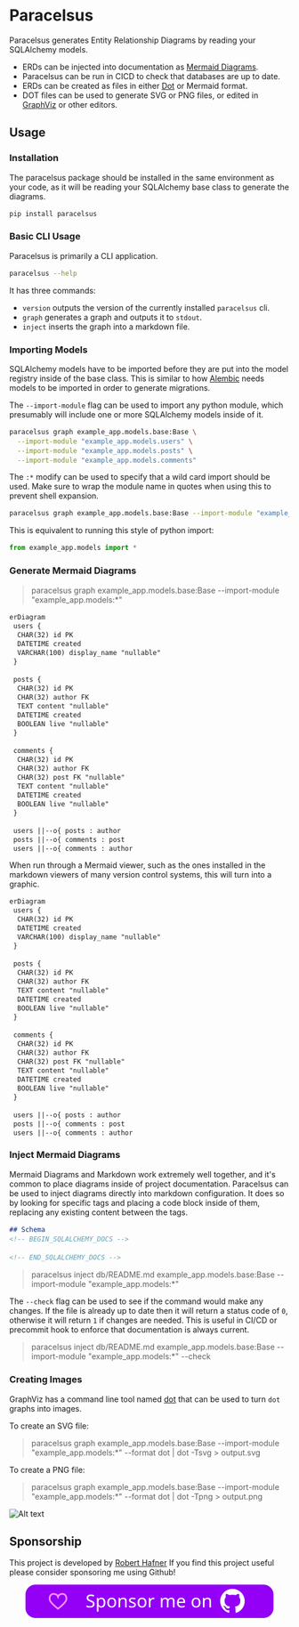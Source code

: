 # Paracelsus

Paracelsus generates Entity Relationship Diagrams by reading your SQLAlchemy models.

* ERDs can be injected into documentation as [Mermaid Diagrams](https://mermaid.js.org/).
* Paracelsus can be run in CICD to check that databases are up to date.
* ERDs can be created as files in either [Dot](https://graphviz.org/doc/info/lang.html) or Mermaid format.
* DOT files can be used to generate SVG or PNG files, or edited in [GraphViz](https://graphviz.org/) or other editors.


## Usage

### Installation

The paracelsus package should be installed in the same environment as your code, as it will be reading your SQLAlchemy base class to generate the diagrams.

```bash
pip install paracelsus
```

### Basic CLI Usage

Paracelsus is primarily a CLI application.


```bash
paracelsus --help
```

It has three commands:

* `version` outputs the version of the currently installed `paracelsus` cli.
* `graph` generates a graph and outputs it to `stdout`.
* `inject` inserts the graph into a markdown file.

### Importing Models

SQLAlchemy models have to be imported before they are put into the model registry inside of the base class. This is similar to how [Alembic](https://alembic.sqlalchemy.org/en/latest/) needs models to be imported in order to generate migrations.

The `--import-module` flag can be used to import any python module, which presumably will include one or more SQLAlchemy models inside of it.

```bash
paracelsus graph example_app.models.base:Base \
  --import-module "example_app.models.users" \
  --import-module "example_app.models.posts" \
  --import-module "example_app.models.comments"
```

The `:*` modify can be used to specify that a wild card import should be used. Make sure to wrap the module name in quotes when using this to prevent shell expansion.

```bash
paracelsus graph example_app.models.base:Base --import-module "example_app.models:*"
```

This is equivalent to running this style of python import:

```python
from example_app.models import *
```


### Generate Mermaid Diagrams


> paracelsus graph example_app.models.base:Base --import-module "example_app.models:*"

```text
erDiagram
 users {
  CHAR(32) id PK
  DATETIME created
  VARCHAR(100) display_name "nullable"
 }

 posts {
  CHAR(32) id PK
  CHAR(32) author FK
  TEXT content "nullable"
  DATETIME created
  BOOLEAN live "nullable"
 }

 comments {
  CHAR(32) id PK
  CHAR(32) author FK
  CHAR(32) post FK "nullable"
  TEXT content "nullable"
  DATETIME created
  BOOLEAN live "nullable"
 }

 users ||--o{ posts : author
 posts ||--o{ comments : post
 users ||--o{ comments : author
```

When run through a Mermaid viewer, such as the ones installed in the markdown viewers of many version control systems, this will turn into a graphic.

```mermaid
erDiagram
 users {
  CHAR(32) id PK
  DATETIME created
  VARCHAR(100) display_name "nullable"
 }

 posts {
  CHAR(32) id PK
  CHAR(32) author FK
  TEXT content "nullable"
  DATETIME created
  BOOLEAN live "nullable"
 }

 comments {
  CHAR(32) id PK
  CHAR(32) author FK
  CHAR(32) post FK "nullable"
  TEXT content "nullable"
  DATETIME created
  BOOLEAN live "nullable"
 }

 users ||--o{ posts : author
 posts ||--o{ comments : post
 users ||--o{ comments : author
```

### Inject Mermaid Diagrams

Mermaid Diagrams and Markdown work extremely well together, and it's common to place diagrams inside of project documentation. Paracelsus can be used to inject diagrams directly into markdown configuration. It does so by looking for specific tags and placing a code block inside of them, replacing any existing content between the tags.



```markdown
## Schema
<!-- BEGIN_SQLALCHEMY_DOCS -->

<!-- END_SQLALCHEMY_DOCS -->
```

> paracelsus inject db/README.md example_app.models.base:Base --import-module "example_app.models:*"


The `--check` flag can be used to see if the command would make any changes. If the file is already up to date then it will return a status code of `0`, otherwise it will return `1` if changes are needed. This is useful in CI/CD or precommit hook to enforce that documentation is always current.

> paracelsus inject db/README.md example_app.models.base:Base --import-module "example_app.models:*" --check

### Creating Images

GraphViz has a command line tool named [dot](https://graphviz.org/doc/info/command.html) that can be used to turn `dot` graphs into images.

To create an SVG file:

> paracelsus graph example_app.models.base:Base --import-module "example_app.models:*" --format dot | dot -Tsvg > output.svg

To create a PNG file:

> paracelsus graph example_app.models.base:Base --import-module "example_app.models:*" --format dot | dot -Tpng > output.png

![Alt text](./docs/example.png "a title")


## Sponsorship

This project is developed by [Robert Hafner](https://blog.tedivm.com) If you find this project useful please consider sponsoring me using Github!

<center>

[![Github Sponsorship](https://raw.githubusercontent.com/mechPenSketch/mechPenSketch/master/img/github_sponsor_btn.svg)](https://github.com/sponsors/tedivm)

</center>
